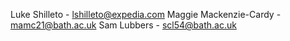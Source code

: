Luke Shilleto - <lshilleto@expedia.com>
Maggie Mackenzie-Cardy - <mamc21@bath.ac.uk>
Sam Lubbers - <scl54@bath.ac.uk>
